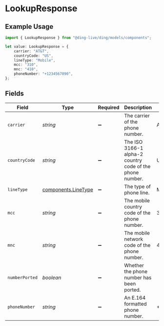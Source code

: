# LookupResponse

## Example Usage

```typescript
import { LookupResponse } from "@ding-live/ding/models/components";

let value: LookupResponse = {
    carrier: "AT&T",
    countryCode: "US",
    lineType: "Mobile",
    mcc: "310",
    mnc: "410",
    phoneNumber: "+1234567890",
};
```

## Fields

| Field                                                      | Type                                                       | Required                                                   | Description                                                | Example                                                    |
| ---------------------------------------------------------- | ---------------------------------------------------------- | ---------------------------------------------------------- | ---------------------------------------------------------- | ---------------------------------------------------------- |
| `carrier`                                                  | *string*                                                   | :heavy_minus_sign:                                         | The carrier of the phone number.                           | AT&T                                                       |
| `countryCode`                                              | *string*                                                   | :heavy_minus_sign:                                         | The ISO 3166-1 alpha-2 country code of the phone number.   | US                                                         |
| `lineType`                                                 | [components.LineType](../../models/components/linetype.md) | :heavy_minus_sign:                                         | The type of phone line.                                    | Mobile                                                     |
| `mcc`                                                      | *string*                                                   | :heavy_minus_sign:                                         | The mobile country code of the phone number.               | 310                                                        |
| `mnc`                                                      | *string*                                                   | :heavy_minus_sign:                                         | The mobile network code of the phone number.               | 410                                                        |
| `numberPorted`                                             | *boolean*                                                  | :heavy_minus_sign:                                         | Whether the phone number has been ported.                  |                                                            |
| `phoneNumber`                                              | *string*                                                   | :heavy_minus_sign:                                         | An E.164 formatted phone number.                           | +1234567890                                                |